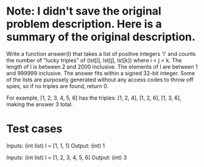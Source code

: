 Note: I didn't save the original problem description. Here is a summary of the original description.
====================================================================================================
Write a function answer(l) that takes a list of positive integers 'l' and counts the number of "lucky triples" of (lst[i], lst[j], lst[k]) where i < j < k. The length of l is between 2 and 2000 inclusive. 
The elements of l are between 1 and 999999 inclusive. 
The answer fits within a signed 32-bit integer. Some of the lists are purposely generated without any access codes to throw off spies, so if no triples are found, return 0.

For example, [1, 2, 3, 4, 5, 6] has the triples: [1, 2, 4], [1, 2, 6], [1, 3, 6], making the answer 3 total.

Test cases
==========
  Inputs: (int list) l = [1, 1, 1] 
  Output: (int) 1

  Inputs: (int list) l = [1, 2, 3, 4, 5, 6] 
  Output: (int) 3
